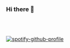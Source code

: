 ### Hi there 👋


<br />
<br />

<p align="center">

  
[![spotify-github-profile](https://spotify-github-profile.vercel.app/api/view?uid=2lfjc8yfjvsg1dxagzhbuevrx&cover_image=true&theme=default&show_offline=false&background_color=121212&interchange=false)](https://github.com/kittinan/spotify-github-profile)

</p>

<!--
**MarcosLima98/MarcosLima98** is a ✨ _special_ ✨ repository because its `README.md` (this file) appears on your GitHub profile.

Here are some ideas to get you started:

- 🔭 I’m currently working on ...
- 🌱 I’m currently learning ...
- 👯 I’m looking to collaborate on ...
- 🤔 I’m looking for help with ...
- 💬 Ask me about ...
- 📫 How to reach me: ...
- 😄 Pronouns: ...
- ⚡ Fun fact: ...
-->
